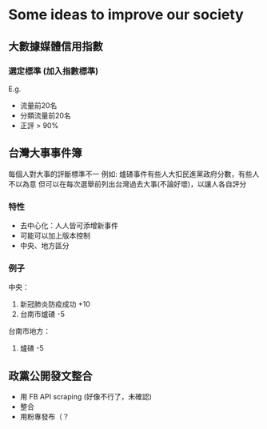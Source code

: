 # Some ideas to improve our society

## 大數據媒體信用指數

### 選定標準 (加入指數標準)

E.g.
+ 流量前20名
+ 分類流量前20名
+ 正評 > 90%

## 台灣大事事件簿

每個人對大事的評斷標準不一
例如: 爐碴事件有些人大扣民進黨政府分數，有些人不以為意
但可以在每次選舉前列出台灣過去大事(不論好壞)，以讓人各自評分

### 特性

+ 去中心化：人人皆可添增新事件
+ 可能可以加上版本控制
+ 中央、地方區分

### 例子

中央：
1. 新冠肺炎防疫成功 +10
2. 台南市爐碴 -5

台南市地方：
1. 爐碴 -5

## 政黨公開發文整合

+ 用 FB API scraping (好像不行了，未確認)
+ 整合
+ 用粉專發布（？

